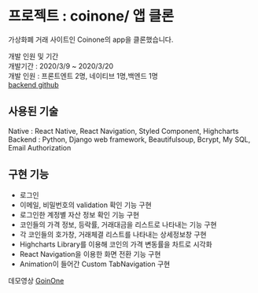 # 프로젝트 : coinone/ 앱 클론

가상화폐 거래 사이트인 Coinone의 app을 클론했습니다.

개발 인원 및 기간  
개발기간 : 2020/3/9 ~ 2020/3/20  
개발 인원 : 프론트엔트 2명, 네이티브 1명,백엔드 1명  
[backend github](https://github.com/wecode-bootcamp-korea/GoinOne-backend) 

## 사용된 기술

Native : React Native, React Navigation, Styled Component, Highcharts  
Backend : Python, Django web framework, Beautifulsoup, Bcrypt, My SQL, Email Authorization

## 구현 기능

- 로그인
- 이메일, 비밀번호의 validation 확인 기능 구현
- 로그인한 계정별 자산 정보 확인 기능 구현
- 코인들의 가격 정보, 등락률, 거래대금을 리스트로 나타내는 기능 구현
- 각 코인들의 호가창, 거래체결 리스트를 나타내는 상세정보창 구현
- Highcharts Library를 이용해 코인의 가격 변동률을 차트로 시각화
- React Navigation을 이용한 화면 전환 기능 구현
- Animation이 들어간 Custom TabNavigation 구현

데모영상
[GoinOne](https://www.youtube.com/watch?v=6vJOujk9AWA)
